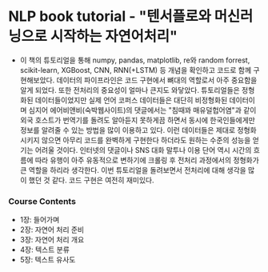 # NLP book tutorial - "텐서플로와 머신러닝으로 시작하는 자연어처리"

- 이 책의 튜토리얼을 통해 numpy, pandas, matplotlib, re와 random forrest, scikit-learn, XGBoost, CNN, RNN(+LSTM) 등 개념을 확인하고 코드로 함께 구현해보았다. 데이터의 파이프라인은 코드 구현에서 뼈대의 역할로서 아주 중요함을 알게 되었다. 또한 전처리의 중요성이 얼마나 큰지도 와닿았다. 튜토리얼들은 정형화된 데이터들이었지만 실제 언어 코퍼스 데이터들은 대단히 비정형화된 데이터이며 심지어 에어비앤비(숙박웹사이트)의 댓글에서는 "침때꽈 매유덜헙어염"과 같이 외국 호스트가 번역기를 돌려도 알아듣지 못하게끔 하면서 동시에 한국인들에게만 정보를 알려줄 수 있는 방법을 많이 이용하고 있다. 이런 데이터들은 제대로 정형화시키지 않으면 아무리 코드를 완벽하게 구현한다 하더라도 원하는 수준의 성능을 얻기는 어려울 것이다. 인터넷의 댓글이나 SNS 대화 말투나 이용 단어 역시 시간의 흐름에 따라 유행이 아주 유동적으로 변하기에 크롤링 후 전처리 과정에서의 정형화가 큰 역할을 하리라 생각한다. 이번 튜토리얼을 돌려보면서 전처리에 대해 생각을 많이 했던 것 같다. 코드 구현은 여전히 재미있다.

### Course Contents
- 1장: 들어가며
- 2장: 자연어 처리 준비
- 3장: 자연어 처리 개요
- 4장: 텍스트 분류
- 5장: 텍스트 유사도
